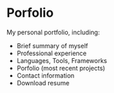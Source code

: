 # Porfolio

My personal portfolio, including:

- Brief summary of myself
- Professional experience
- Languages, Tools, Frameworks
- Porfolio (most recent projects)
- Contact information
- Download resume
